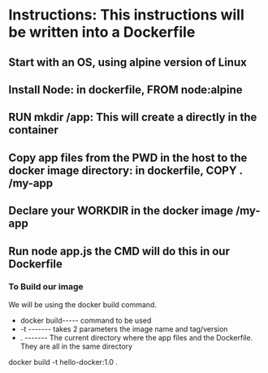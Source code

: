 # Instructions: This instructions will be written into a Dockerfile

## Start with an OS, using alpine version of Linux

## Install Node: in dockerfile, FROM node:alpine

## RUN mkdir /app: This will create a directly in the container

## Copy app files from the PWD in the host to the docker image directory: in dockerfile, COPY . /my-app

## Declare your WORKDIR in the docker image /my-app

## Run node app.js the CMD will do this in our Dockerfile


### To Build our image

We will be using the docker build command.

- docker build----- command to be used
- -t ------- takes 2 parameters the image name and tag/version
- . ------- The current directory where the app files and the     Dockerfile. They are all in the same directory

docker build -t hello-docker:1.0 .

